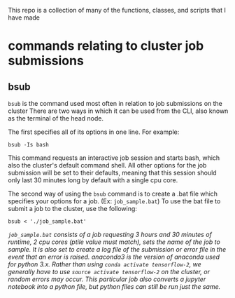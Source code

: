 This repo is a collection of many of the functions, classes, and scripts that I have made

# commands relating to cluster job submissions

## bsub
`bsub` is the command used most often in relation to job submissions on the cluster
There are two ways in which it can be used from the CLI, also known as the terminal of the head node. 

The first specifies all of its options in one line. For example:

`bsub -Is bash`

This command requests an interactive job session and starts bash, which also the cluster's default command shell. All other options 
for the job submission will be set to their defaults, meaning that this session should only last 30 minutes long by default with a single cpu core.

The second way of using the `bsub` command is to create a .bat file which specifies your options for a job. (Ex: `job_sample.bat`)
To use the bat file to submit a job to the cluster, use the following:

`bsub < './job_sample.bat'`

_`job_sample.bat` consists of a job requesting 3 hours and 30 minutes of runtime, 2 cpu cores (ptile value must match), sets the name of the job to sample. It is also set to create a log file of the submission or error file in the event that an error is raised. anaconda3 is the version of anaconda used for python 3.x. Rather than using `conda activate tensorflow-2`, we generally have to use `source activate tensorflow-2` on the cluster, or random errors may occur. This particular job also converts a jupyter notebook into a python file, but python files can still be run just the same._
